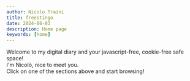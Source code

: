 ```yaml
---
author: Nicolo Traini
title: freestingo
date: 2024-06-03
description: Home page
keywords: [home]
---
```


Welcome to my digital diary and your javascript-free, cookie-free safe space!  
I'm Nicolò, nice to meet you.  
Click on one of the sections above and start browsing!

